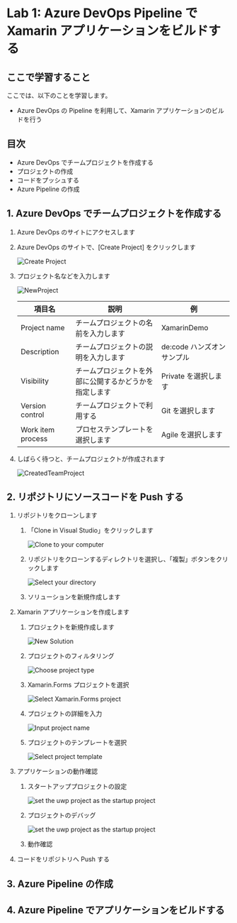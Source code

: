 # Lab 1: Azure DevOps Pipeline で Xamarin アプリケーションをビルドする

## ここで学習すること

ここでは、以下のことを学習します。

- Azure DevOps の Pipeline を利用して、Xamarin アプリケーションのビルドを行う

## 目次

- Azure DevOps でチームプロジェクトを作成する
- プロジェクトの作成
- コードをプッシュする
- Azure Pipeline の作成

## 1. Azure DevOps でチームプロジェクトを作成する

1. Azure DevOps のサイトにアクセスします

2. Azure DevOps のサイトで、[Create Project] をクリックします

    ![Create Project](./screenshots/CreateTeamProject.png)

3. プロジェクト名などを入力します

    ![NewProject](./screenshots/CreateNewProject.png)

    |項目名|説明|例|
    |----|----|----|
    |Project name|チームプロジェクトの名前を入力します|XamarinDemo|
    |Description|チームプロジェクトの説明を入力します|de:code ハンズオンサンプル|
    |Visibility|チームプロジェクトを外部に公開するかどうかを指定します|Private を選択します|
    |Version control|チームプロジェクトで利用する |Git を選択します|
    |Work item process|プロセステンプレートを選択します|Agile を選択します|

4. しばらく待つと、チームプロジェクトが作成されます

    ![CreatedTeamProject](./screenshots/ProjectHome.png)

## 2. リポジトリにソースコードを Push する

1. リポジトリをクローンします
   1. 「Clone in Visual Studio」をクリックします

        ![Clone to your computer](./screenshots/CloneToYourComputer.png)

   2. リポジトリをクローンするディレクトリを選択し、「複製」ボタンをクリックします

        ![Select your directory](./screenshots/ChooseRepoDirectory.png)

   3. ソリューションを新規作成します

2. Xamarin アプリケーションを作成します
   1. プロジェクトを新規作成します

        ![New Solution](./screenshots/CreateSolutionInTeamExploter.png)

   2. プロジェクトのフィルタリング

        ![Choose project type](./screenshots/FilterProjectType.png)

   3. Xamarin.Forms プロジェクトを選択

        ![Select Xamarin.Forms project](./screenshots/SelectXamarinFormsProject.png)

   4. プロジェクトの詳細を入力

        ![Input project name](./screenshots/ProjectConfiguration.png)

   5. プロジェクトのテンプレートを選択

        ![Select project template](./screenshots/ChooseProjectTemplate.png)

3. アプリケーションの動作確認
   1. スタートアッププロジェクトの設定

        ![set the uwp project as the startup project](./screenshots/SetStartupProjectInSolutionExplorer.png)

   2. プロジェクトのデバッグ

        ![set the uwp project as the startup project](./screenshots/DebugUWPProject.png)

   3. 動作確認


4. コードをリポジトリへ Push する



## 3. Azure Pipeline の作成

## 4. Azure Pipeline でアプリケーションをビルドする

